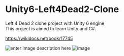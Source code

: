 # Unity6-Left4Dead2-Clone
Left 4 Dead 2 clone project with Unity 6 engine  
This project is aimed to learn Unity and C#.  

https://wikidocs.net/book/17745


![enter image description here](https://shared.cloudflare.steamstatic.com/store_item_assets/steam/apps/550/ss_67275710127ce20b62015718dbf84147fde7fc17.jpg?t=1745368562)
![image](https://github.com/user-attachments/assets/43de585b-49ed-465a-9712-bcfff0f4451a)
